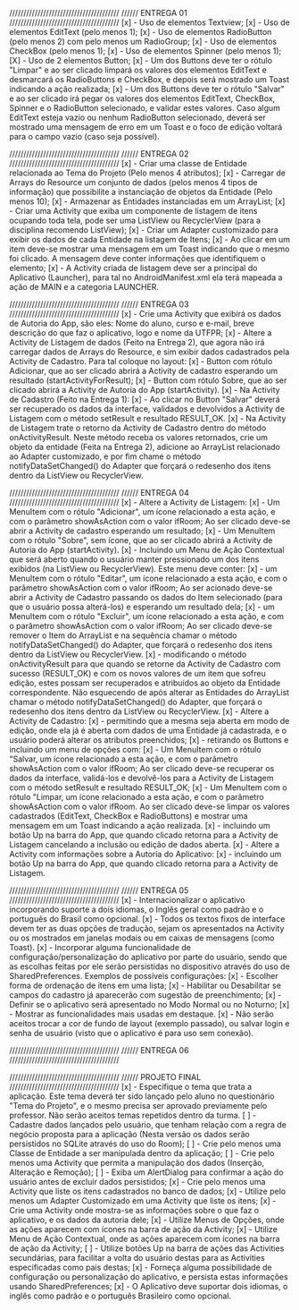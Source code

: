 ///////////////////////////////////////
////// ENTREGA 01
///////////////////////////////////////
[x] - Uso de elementos Textview; 
[x] - Uso de elementos EditText (pelo menos 1);
[x] - Uso de elementos RadioButton (pelo menos 2) com pelo menos um RadioGroup; 
[x] - Uso de elementos CheckBox (pelo menos 1);
[x] - Uso de elementos Spinner (pelo menos 1);
[X] - Uso de 2 elementos Button;
[x] - 	Um dos Buttons deve ter o rótulo "Limpar" e ao ser clicado limpará os valores dos elementos EditText e desmarcará os RadioButtons e CheckBox, e depois será mostrado um Toast indicando a ação realizada;
[x] - 	Um dos Buttons deve ter o rótulo "Salvar" e ao ser clicado irá pegar os valores dos elementos EditText, CheckBox, Spinner e o RadioButton selecionado, e validar estes valores. Caso algum EditText esteja vazio ou nenhum RadioButton selecionado, deverá ser mostrado uma mensagem de erro em um Toast e o foco de edição voltará para o campo vazio (caso seja possível).



///////////////////////////////////////
////// ENTREGA 02
///////////////////////////////////////
[x] - Criar uma classe de Entidade relacionada ao Tema do Projeto (Pelo menos 4 atributos);
[x] - Carregar de Arrays do Resource um conjunto de dados (pelos menos 4 tipos de informação) que possibilite a instanciação de objetos da Entidade (Pelo menos 10);
[x] - Armazenar as Entidades instanciadas em um ArrayList;
[x] - Criar uma Activity que exiba um componente de listagem de itens ocupando toda tela, pode ser uma ListView ou RecyclerView (para a disciplina recomendo ListView);
[x] - Criar um Adapter customizado para exibir os dados de cada Entidade na listagem de Itens;
[x] - 	Ao clicar em um item deve-se mostrar uma mensagem em um Toast indicando que o mesmo foi clicado. A mensagem deve conter informações que identifiquem o elemento;
[x] - A Activity criada de listagem deve ser a principal do Aplicativo (Launcher), para tal no AndroidManifest.xml ela terá mapeada a ação de MAIN e a categoria LAUNCHER. 



///////////////////////////////////////
////// ENTREGA 03
///////////////////////////////////////
[x] - Crie uma Activity que exibirá os dados de Autoria do App, são eles: Nome do aluno, curso e e-mail, breve descrição do que faz o aplicativo, logo e nome da UTFPR;
[x] - Altere a Activity de Listagem de dados (Feito na Entrega 2), que agora não irá carregar dados de Arrays do Resource, e sim exibir dados cadastrados pela Activity de Cadastro. Para tal coloque no layout:
[x] - Button com rótulo Adicionar, que ao ser clicado abrirá a Activity de cadastro esperando um resultado (startActivityForResult);
[x] - Button com rótulo Sobre, que ao ser clicado abrirá a Activity de Autoria do App (startActivity). 
[x] - Na Activity de Cadastro (Feito na Entrega 1):
[x] - Ao clicar no Button "Salvar" deverá ser recuperado os dados da interface, validados e devolvidos a Activity de Listagem com o método setResult e resultado RESULT_OK.
[x] - Na Activity de Listagem trate o retorno da Activity de Cadastro dentro do método onActivityResult. Neste método receba os valores retornados, crie um objeto da entidade (Feita na Entrega 2), adicione ao ArrayList relacionado ao Adapter customizado, e por fim chame o método notifyDataSetChanged() do Adapter que forçará o redesenho dos itens dentro da ListView ou RecyclerView.

///////////////////////////////////////
////// ENTREGA 04
///////////////////////////////////////
[x] - Altere a Activity de Listagem:
[x] - 	Um MenuItem com o rótulo "Adicionar", um ícone relacionado a esta ação, e com o parâmetro showAsAction com o valor ifRoom; Ao ser clicado deve-se abrir a Activity de cadastro esperando um resultado;
[x] - 	Um MenuItem com o rótulo "Sobre", sem ícone, que ao ser clicado abrirá a Activity de Autoria do App (startActivity). 
[x] - 	Incluindo um Menu de Ação Contextual que será aberto quando o usuário manter pressionado um dos itens exibidos (na ListView ou RecyclerView). Este menu deve conter:
[x] - 		um MenuItem com o rótulo "Editar", um ícone relacionado a esta ação, e com o parâmetro showAsAction com o valor ifRoom; Ao ser acionado deve-se abrir a Activity de Cadastro passando os dados do Item selecionado (para que o usuário possa alterá-los) e esperando um resultado dela;
[x] - 		um MenuItem com o rótulo "Excluir", um ícone relacionado a esta ação, e com o parâmetro showAsAction com o valor ifRoom; Ao ser clicado deve-se remover o Item do ArrayList e na sequência chamar o método notifyDataSetChanged() do Adapter, que forçará o redesenho dos itens dentro da ListView ou RecyclerView.
[x] - 		modificando o método onActivityResult para que quando se retorne da Activity de Cadastro com sucesso (RESULT_OK) e com os novos valores de um item que sofreu edição, estes possam ser recuperados e atribuídos ao objeto da Entidade correspondente. Não esquecendo de após alterar as Entidades do ArrayList chamar o método notifyDataSetChanged() do Adapter, que forçará o redesenho dos itens dentro da ListView ou RecyclerView.
[x] - Altere a Activity de Cadastro:
[x] - 	permitindo que a mesma seja aberta em modo de edição, onde ela já é aberta com dados de uma Entidade já cadastrada, e o usuário poderá alterar os atributos preenchidos;
[x] - 	retirando os Buttons e incluindo um menu de opções com:
[x] - 		Um MenuItem com o rótulo "Salvar, um ícone relacionado a esta ação, e com o parâmetro showAsAction com o valor ifRoom; Ao ser clicado deve-se recuperar os dados da interface, validá-los e devolvê-los para a Activity de Listagem com o método setResult e resultado RESULT_OK;
[x] - 		Um MenuItem com o rótulo "Limpar, um ícone relacionado a esta ação, e com o parâmetro showAsAction com o valor ifRoom. Ao ser clicado deve-se limpar os valores cadastrados (EditText, CheckBox e RadioButtons) e mostrar uma mensagem em um Toast indicando a ação realizada.
[x] - 	incluindo um botão Up na barra do App, que quando clicado retorna para a Activity de Listagem cancelando a inclusão ou edição de dados aberta.
[x] - Altere a Activity com informações sobre a Autoria do Aplicativo:
[x] - 	incluindo um botão Up na barra do App, que quando clicado retorna para a Activity de Listagem.



///////////////////////////////////////
////// ENTREGA 05
///////////////////////////////////////
[x] - Internacionalizar o aplicativo incorporando suporte a dois idiomas, o Inglês geral como padrão e o português do Brasil como opcional.
[x] - 	Todos os textos fixos de interface devem ter as duas opções de tradução, sejam os apresentados na Activity ou os mostrados em janelas modais ou em caixas de mensagens (como Toast).
[x] - Incorporar alguma funcionalidade de configuração/personalização do aplicativo por parte do usuário, sendo que as escolhas feitas por ele serão persistidas no dispositivo através do uso de SharedPreferences. Exemplos de possíveis configurações:
[x] - 	Escolher forma de ordenação de itens em uma lista;
[x] - 	Habilitar ou Desabilitar se campos do cadastro já aparecerão com sugestão de preenchimento; 
[x] - 	Definir se o aplicativo será apresentado no Modo Normal ou no Noturno;
[x] - 	Mostrar as funcionalidades mais usadas em destaque.
[x] - Não serão aceitos trocar a cor de fundo de layout (exemplo passado), ou salvar login e senha de usuário (visto que o aplicativo é para uso sem conexão).



///////////////////////////////////////
////// ENTREGA 06
///////////////////////////////////////


///////////////////////////////////////
////// PROJETO FINAL
///////////////////////////////////////
[x] - Especifique o tema que trata a aplicação. Este tema deverá ter sido lançado pelo aluno no questionário "Tema do Projeto", e o mesmo precisa ser aprovado previamente pelo professor. Não serão aceitos temas repetidos dentro da turma.
[ ] - Cadastre dados lançados pelo usuário, que tenham relação com a regra de negócio proposta para a aplicação (Nesta versão os dados serão persistidos no SQLite através do uso do Room);
[ ] - Crie pelo menos uma Classe de Entidade a ser manipulada dentro da aplicação;
[ ] - Crie pelo menos uma Activity que permita a manipulação dos dados (Inserção, Alteração e Remoção);
[ ] - Exiba um AlertDialog para confirmar a ação do usuário antes de excluir dados persistidos; 
[x] - Crie pelo menos uma Activity que liste os itens cadastrados no banco de dados;
[x] - Utilize pelo menos um Adapter Customizado em uma Activity que liste os itens;
[x] - Crie uma Activity onde mostra-se as informações sobre o que faz o aplicativo, e os dados da autoria dele;
[x] - Utilize Menus de Opções, onde as ações aparecem com ícones na barra de ação da Activity;
[x] - Utilize Menu de Ação Contextual, onde as ações aparecem com ícones na barra de ação da Activity;
[ ] - Utilize botões Up na barra de ações das Activities secundárias, para facilitar a volta do usuário destas para as Activities especificadas como pais destas;
[x] - Forneça alguma possibilidade de configuração ou personalização do aplicativo, e persista estas informações usando SharedPreferences; 
[x] - O Aplicativo deve suportar dois idiomas, o inglês como padrão e o português Brasileiro como opcional.


